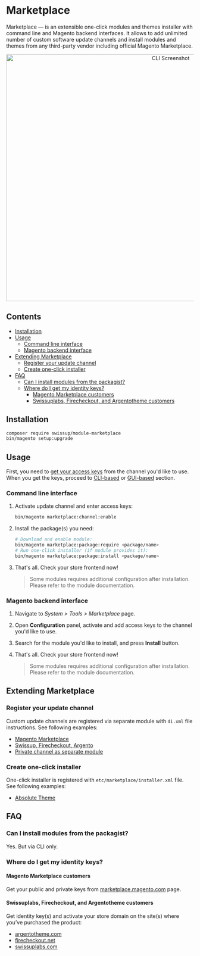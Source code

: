 # Marketplace

Marketplace — is an extensible one-click modules and themes installer with command
line and Magento backend interfaces.
It allows to add unlimited number of custom software update channels and install
modules and themes from any third-party vendor including official Magento
Marketplace.

<p align="center">
    <img alt="CLI Screenshot"
        width="868px"
        height="664px"
        src="https://docs.swissuplabs.com/images/m2/marketplace/cli.png?v=1"
        srcset="https://docs.swissuplabs.com/images/m2/marketplace/cli.png?v=1 1x,
                https://docs.swissuplabs.com/images/m2/marketplace/cli@2x.png?v=1 2x"
    />
</p>

## Contents

<!-- MarkdownTOC autolink="true" -->

- [Installation](#installation)
- [Usage](#usage)
    - [Command line interface](#command-line-interface)
    - [Magento backend interface](#magento-backend-interface)
- [Extending Marketplace](#extending-marketplace)
    - [Register your update channel](#register-your-update-channel)
    - [Create one-click installer](#create-one-click-installer)
- [FAQ](#faq)
    - [Can I install modules from the packagist?](#can-i-install-modules-from-the-packagist)
    - [Where do I get my identity keys?](#where-do-i-get-my-identity-keys)
        - [Magento Marketplace customers](#magento-marketplace-customers)
        - [Swissuplabs, Firecheckout, and Argentotheme customers](#swissuplabs-firecheckout-and-argentotheme-customers)

<!-- /MarkdownTOC -->

## Installation

```bash
composer require swissup/module-marketplace
bin/magento setup:upgrade
```

## Usage

First, you need to [get your access keys](#where-do-i-get-my-identity-keys)
from the channel you'd like to use. When you get the keys, proceed to
[CLI-based](#command-line-interface) or [GUI-based](#magento-backend-interface)
section.

### Command line interface

 1. Activate update channel and enter access keys:

    ```bash
    bin/magento marketplace:channel:enable
    ```

 2. Install the package(s) you need:

    ```bash
    # Download and enable module:
    bin/magento marketplace:package:require <package/name>
    # Run one-click installer (if module provides it):
    bin/magento marketplace:package:install <package/name>
    ```

 3. That's all. Check your store frontend now!

    > Some modules requires additional configuration after installation.
    > Please refer to the module documentation.

### Magento backend interface

 1. Navigate to _System > Tools > Marketplace_ page.
 2. Open **Configuration** panel, activate and add access keys to the
    channel you'd like to use.
 2. Search for the module you'd like to install, and press **Install** button.
 3. That's all. Check your store frontend now!

    > Some modules requires additional configuration after installation.
    > Please refer to the module documentation.

## Extending Marketplace

### Register your update channel

Custom update channels are registered via separate module with `di.xml` file
instructions. See following examples:

 - [Magento Marketplace](https://github.com/swissup/module-marketplace/blob/master/etc/di.xml#L73-L109)
 - [Swissup, Firecheckout, Argento](https://github.com/swissup/module-marketplace/blob/master/etc/di.xml#L111-L151)
 - [Private channel as separate module](https://github.com/swissup/module-marketplace-channel-github)

### Create one-click installer

One-click installer is registered with `etc/marketplace/installer.xml` file.
See following examples:

 - [Absolute Theme](https://github.com/swissup/theme-frontend-absolute/blob/master/etc/marketplace/installer.xml)

## FAQ

### Can I install modules from the packagist?

Yes. But via CLI only.

### Where do I get my identity keys?

#### Magento Marketplace customers

Get your public and private keys from
[marketplace.magento.com](https://marketplace.magento.com/customer/accessKeys/)
page.

#### Swissuplabs, Firecheckout, and Argentotheme customers

Get identity key(s) and activate your store domain on the site(s) where you’ve
purchased the product:

 -  [argentotheme.com](https://argentotheme.com/license/customer/activation/)
 -  [firecheckout.net](https://firecheckout.net/license/customer/activation/)
 -  [swissuplabs.com](https://swissuplabs.com/license/customer/activation/)
